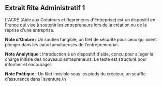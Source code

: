## Extrait Rite Administratif 1

L'ACRE (Aide aux Créateurs et Repreneurs d'Entreprise) est un dispositif en France qui vise à soutenir les entrepreneurs lors de la création ou de la reprise d'une entreprise.

**Note d'Ombre :** Un soutien tangible, un filet de sécurité pour ceux qui osent plonger dans les eaux tumultueuses de l'entrepreneuriat.

**Note Analytique :** Introduction à un dispositif d'aide, conçu pour alléger la charge initiale des nouveaux entrepreneurs. Le texte est structuré pour informer et encourager.

**Note Poétique :** Un filet invisible sous les pieds du créateur, un souffle d’assurance dans l’aventure.\n